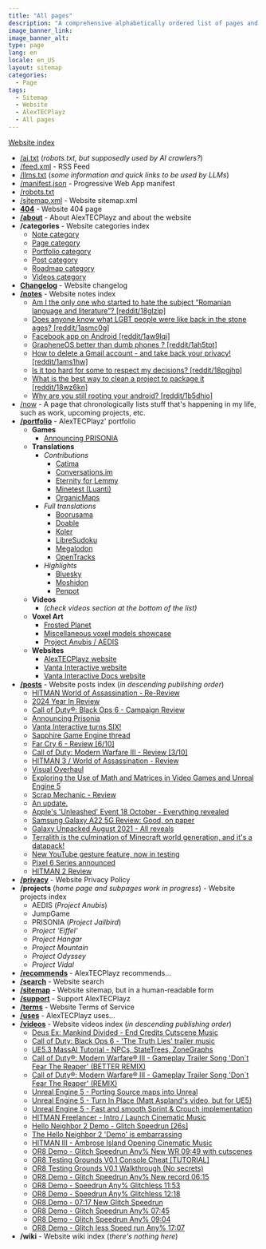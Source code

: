 ```yaml
---
title: "All pages"
description: "A comprehensive alphabetically ordered list of pages and subpages from my site, including posts, videos, notes, portfolio, and various pages."
image_banner_link:
image_banner_alt:
type: page
lang: en
locale: en_US
layout: sitemap
categories:
  - Page
tags:
  - Sitemap
  - Website
  - AlexTECPlayz
  - All pages
---
```


[Website index](https://alextecplayz.com)
- [/ai.txt](https://alextecplayz.com/ai.txt) (*robots.txt, but supposedly used by AI crawlers?*)
- [/feed.xml](https://alextecplayz.com/feed.xml) - RSS Feed
- [/llms.txt](https://alextecplayz.com/llms.txt) (*some information and quick links to be used by LLMs*)
- [/manifest.json](https://alextecplayz.com/manifest.json) - Progressive Web App manifest
- [/robots.txt](https://alextecplayz.com/robots.txt)
- [/sitemap.xml](https://alextecplayz.com/sitemap.xml) - Website sitemap.xml
- **[404](https://alextecplayz.com/404)** - Website 404 page
- **[/about](https://alextecplayz.com/about)** - About AlexTECPlayz and about the website
- **/categories** - Website categories index
  - [Note category](https://alextecplayz.com/categories/note)
  - [Page category](https://alextecplayz.com/categories/page)
  - [Portfolio category](https://alextecplayz.com/categories/portfolio)
  - [Post category](https://alextecplayz.comories/post)
  - [Roadmap category](https://alextecplayz.comories/roadmap)
  - [Videos category](https://alextecplayz.com/categories/videos)
- **[Changelog](https://alextecplayz.com/CHANGELOG.html)** - Website changelog
- **[/notes](https://alextecplayz.com/notes)** - Website notes index
  - [Am I the only one who started to hate the subject “Romanian language and literature”? [reddit/18glzip]](https://alextecplayz.com/notes#am-i-the-only-one-who-started-to-hate-the-subject-romanian-language-and-literature-reddit18glzip)
  - [Does anyone know what LGBT people were like back in the stone ages? [reddit/1asmc0g]](https://alextecplayz.com/notes#does-anyone-know-what-lgbt-people-were-like-back-in-the-stone-ages-reddit1asmc0g)
  - [Facebook app on Android [reddit/1aw9lqi]](https://alextecplayz.com/notes#facebook-app-on-android-reddit1aw9lqi)
  - [GrapheneOS better than dumb phones ? [reddit/1ah5tpt]](https://alextecplayz.com/notes#grapheneos-better-than-dumb-phones--reddit1ah5tpt)
  - [How to delete a Gmail account - and take back your privacy! [reddit/1ams1hw]](https://alextecplayz.com/notes#how-to-delete-a-gmail-account---and-take-back-your-privacy-reddit1ams1hw)
  - [Is it too hard for some to respect my decisions? [reddit/18pgjhp]](https://alextecplayz.com/notes#is-it-too-hard-for-some-to-respect-my-decisions-reddit18pgjhp)
  - [What is the best way to clean a project to package it [reddit/18wz6kn]](https://alextecplayz.com/notes#what-is-the-best-way-to-clean-a-project-to-package-it-reddit18wz6kn)
  - [Why are you still rooting your android? [reddit/1b5dhio]](https://alextecplayz.com/notes#why-are-you-still-rooting-your-android-reddit1b5dhio)
- [/now](https://alextecplayz.com/now) - A page that chronologically lists stuff that's happening in my life, such as work, upcoming projects, etc.
- **[/portfolio](https://alextecplayz.com/portfolio)** - AlexTECPlayz' portfolio
  - **Games**
    - [Announcing PRISONIA](https://alextecplayz.com/post/2024/06/01/Announcing-Prisonia)
  - **Translations**
    - *Contributions*
      - [Catima](https://hosted.weblate.org/projects/catima/-/ro/)
      - [Conversations.im](https://translate.codeberg.org/projects/conversations/-/ro/)
      - [Eternity for Lemmy](https://translate.codeberg.org/projects/infinity-for-lemmy/-/ro/)
      - [Minetest (Luanti)](https://hosted.weblate.org/projects/minetest/-/ro/)
      - [OrganicMaps](https://hosted.weblate.org/projects/organicmaps/-/ro/)
    - *Full translations*
      - [Boorusama](https://hosted.weblate.org/projects/boorusama/-/ro/)
      - [Doable](https://translate.codeberg.org/projects/doable/-/ro/)
      - [Koler](https://github.com/Chooloo/koler/pull/548)
      - [LibreSudoku](https://hosted.weblate.org/projects/libresudoku/-/ro/)
      - [Megalodon](https://translate.codeberg.org/projects/megalodon/-/ro/)
      - [OpenTracks](https://translate.codeberg.org/projects/open-tracks-osm-dashboard/-/ro/)
    - *Highlights*
      - [Bluesky](https://github.com/bluesky-social/social-app/pull/6456)
      - [Moshidon](https://translate.codeberg.org/projects/moshidon/-/ro/)
      - [Penpot](https://hosted.weblate.org/projects/penpot/-/ro/)
  - **Videos**
    - *(check videos section at the bottom of the list)*
  - **Voxel Art**
    - [Frosted Planet](https://alextecplayz.com/portfolio/frostedplanet)
    - [Miscellaneous voxel models showcase](https://alextecplayz.com/portfolio/misc-voxel)
    - [Project Anubis / AEDIS](https://alextecplayz.com/portfolio/anubis)
  - **Websites**
    - [AlexTECPlayz website](https://alextecplayz.com/)
    - [Vanta Interactive website](https://vantainteractive.com/)
    - [Vanta Interactive Docs website](https://docs.vantainteractive.com/)
- **[/posts](https://alextecplayz.com/posts)** - Website posts index (*in descending publishing order*)
  - [HITMAN World of Assassination - Re-Review](https://alextecplayz.com/post/2025/01/01/HITMANWOARereview.html)
  - [2024 Year In Review](https://alextecplayz.com/post/2024/12/30/Year-In-Review.html)
  - [Call of Duty®: Black Ops 6 - Campaign Review](https://alextecplayz.com/post/2024/10/24/Call-of-Duty-Black-Ops-6-review.html)
  - [Announcing Prisonia](https://alextecplayz.com/post/2024/06/01/Announcing-Prisonia.html)
  - [Vanta Interactive turns SIX!](https://alextecplayz.com/post/2024/04/11/Vanta-Interactive-turns-six.html)
  - [Sapphire Game Engine thread](https://alextecplayz.com/post/roadmap/2024/01/14/Sapphire-thread.html)
  - [Far Cry 6 - Review [6/10]](https://alextecplayz.com/post/2023/11/17/Far-Cry-6-Review.html)
  - [Call of Duty: Modern Warfare III - Review [3/10]](https://alextecplayz.com/post/2023/11/04/Call-of-Duty-Modern-Warfare-III-Review.html)
  - [HITMAN 3 / World of Assassination - Review](https://alextecplayz.com/post/2023/05/18/HITMAN-World-of-Assassination-Review.html)
  - [Visual Overhaul](https://alextecplayz.com/post/2022/12/16/Visual-Overhaul.html)
  - [Exploring the Use of Math and Matrices in Video Games and Unreal Engine 5](https://alextecplayz.com/post/2022/12/16/Math-and-Matrices-Unreal.html)
  - [Scrap Mechanic - Review](https://alextecplayz.com/post/2022/12/03/Scrap-Mechanic-Review.html)
  - [An update.](https://alextecplayz.com/post/2022/05/15/An-update.html)
  - [Apple's 'Unleashed' Event 18 October - Everything revealed](https://alextecplayz.com2021/10/18/Apple-Unleashed-Event.html)
  - [Samsung Galaxy A22 5G Review: Good, on paper](https://alextecplayz.com/post/2021/10/10/Samsung-Galaxy-A22-5G-Review.html)
  - [Galaxy Unpacked August 2021 - All reveals](https://alextecplayz.com/post/2021/08/11/Galaxy-Unpacked-August-2021.html)
  - [Terralith is the culmination of Minecraft world generation, and it's a datapack!](https://alextecplayz.com/post/2021/08/08/Terralith-review.html)
  - [New YouTube gesture feature, now in testing](https://alextecplayz.com/post/2021/08/07/New-YouTube-gesture-feature.html)
  - [Pixel 6 Series announced](https://alextecplayz.com/post/2021/08/03/Pixel-6-announced.html)
  - [HITMAN 2 Review](https://alextecplayz.com/post/2021/06/03/HITMAN-2-Review.html)
- **[/privacy](https://alextecplayz.com/privacy)** - Website Privacy Policy
- **/projects** (*home page and subpages work in progress*) - Website projects index
  - AEDIS (*Project Anubis*)
  - JumpGame
  - PRISONIA (*Project Jailbird*)
  - *Project 'Eiffel'*
  - *Project Hangar*
  - *Project Mountain*
  - *Project Odyssey*
  - *Project Vidal*
- **[/recommends](https://alextecplayz.com/recommends)** - AlexTECPlayz recommends...
- **[/search](https://alextecplayz.com/search)** - Website search
- **[/sitemap](https://alextecplayz.com/sitemap.html)** - Website sitemap, but in a human-readable form
- **[/support](https://alextecplayz.com/support)** - Support AlexTECPlayz
- **[/terms](https://alextecplayz.com/terms)** - Website Terms of Service
- **[/uses](https://alextecplayz.com/uses)** - AlexTECPlayz uses...
- **[/videos](https://alextecplayz.com/videos)** - Website videos index (*in descending publishing order*)
  - [Deus Ex: Mankind Divided - End Credits Cutscene Music](https://www.youtube-nocookie.com/embed/GQTom6B4A3E)
  - [Call of Duty: Black Ops 6 - 'The Truth Lies' trailer music](https://www.youtube-nocookie.com/embed/PBTfjTatoTc)
  - [UE5.3 MassAI Tutorial - NPCs, StateTrees, ZoneGraphs](https://www.youtube-nocookie.com/embed/GN1HMtmNTv4)
  - [Call of Duty®: Modern Warfare® III - Gameplay Trailer Song 'Don`t Fear The Reaper' (BETTER REMIX)](https://www.youtube-nocookie.com/embed/AeWi99GATyU)
  - [Call of Duty®: Modern Warfare® III - Gameplay Trailer Song 'Don`t Fear The Reaper' (REMIX)](https://www.youtube-nocookie.com/embed/e9a2JygwfW0)
  - [Unreal Engine 5 - Porting Source maps into Unreal](https://www.youtube-nocookie.com/embed/BpNI4fIM_yY)
  - [Unreal Engine 5 - Turn In Place (Matt Aspland's video, but for UE5)](https://www.youtube-nocookie.com/embed/iw9d76LG76w)
  - [Unreal Engine 5 - Fast and smooth Sprint & Crouch implementation](https://www.youtube-nocookie.com/embed/ENksMjF068c)
  - [HITMAN Freelancer - Intro / Launch Cinematic Music](https://www.youtube-nocookie.com/embed/ajzCLx8Vtdw)
  - [Hello Neighbor 2 Demo - Glitch Speedrun [26s]](https://www.youtube-nocookie.com/embed/-DP59xxa5Nc)
  - [The Hello Neighbor 2 'Demo' is embarrassing](https://www.youtube-nocookie.com/embed/7CyJuPwkYhw)
  - [HITMAN III - Ambrose Island Opening Cinematic Music](https://www.youtube-nocookie.com/embed/yxpSWPeKvpY)
  - [OR8 Demo - Glitch Speedrun Any% New WR 09:49 with cutscenes](https://www.youtube-nocookie.com/embed/BhYJNWmpU8c)
  - [OR8 Testing Grounds V0.1 Console Cheat [TUTORIAL]](https://www.youtube-nocookie.com/embed/svIdzmAi50U)
  - [OR8 Testing Grounds V0.1 Walkthrough (No secrets)](https://www.youtube-nocookie.com/embed/9a_iPD9MyiQ)
  - [OR8 Demo - Glitch Speedrun Any% New record 06:15](https://www.youtube-nocookie.com/embed/bM5LfkgK4Ok)
  - [OR8 Demo - Speedrun Any% Glitchless 11:53](https://www.youtube-nocookie.com/embed/udigMBq2PKM)
  - [OR8 Demo - Speedrun Any% Glitchless 12:18](https://www.youtube-nocookie.com/embed/06VN7o11s5I)
  - [OR8 Demo - 07:17 New Glitch Speedrun](https://www.youtube-nocookie.com/embed/IhigLZqi5TA)
  - [OR8 Demo - Glitch Speedrun Any% 07:45](https://www.youtube-nocookie.com/embed/GEGGKKsBE0c)
  - [OR8 Demo - Glitch Speedrun Any% 09:04](https://www.youtube-nocookie.com/embed/2N__S8ljA30)
  - [OR8 Demo - Glitch less Speed run Any% 17:07](https://www.youtube-nocookie.com/embed/rbkQbBFQ5V0)
- **/wiki** - Website wiki index (*there's nothing here*)